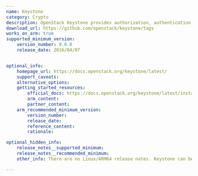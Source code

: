 ```yaml
---
name: Keystone
category: Crypto
description: OpenStack Keystone provides authorization, authentication, and service discovery mechanisms via HTTP primarily for OpenStack projects.
download_url: https://github.com/openstack/keystone/tags
works_on_arm: true
supported_minimum_version:
    version_number: 9.0.0
    release_date: 2016/04/07


optional_info:
    homepage_url: https://docs.openstack.org/keystone/latest/
    support_caveats:
    alternative_options:
    getting_started_resources:
        official_docs: https://docs.openstack.org/keystone/latest/install/keystone-install-ubuntu.html
        arm_content:
        partner_content:
    arm_recommended_minimum_version:
        version_number:
        release_date:
        reference_content:
        rationale:

optional_hidden_info:
    release_notes__supported_minimum:
    release_notes__recommended_minimum:
    other_info: There are no Linux/ARM64 release notes. Keystone can be installed on Ubuntu 22.04 via apt with the minimum version 21.0.0, Ubuntu 20.04 with minimum version 17.0.0, Ubuntu 18.04 with the minimum version 13.0.0 and on Ubuntu 16.04 with the minimum version 9.0.0.

---
```


